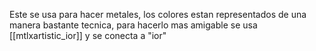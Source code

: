 Este se usa para hacer metales, los colores estan representados de una manera bastante tecnica, para hacerlo mas amigable se usa [[mtlxartistic_ior]] y se conecta a "ior"